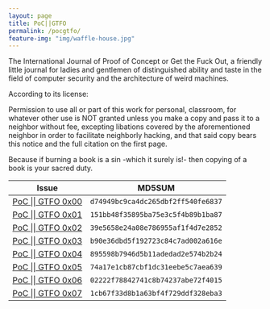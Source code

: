```yaml
---
layout: page
title: PoC||GTFO
permalink: /pocgtfo/
feature-img: "img/waffle-house.jpg"
---
```

The International Journal of Proof of Concept or Get the Fuck Out, a friendly little journal for ladies and gentlemen of distinguished ability and taste in the field of computer security and the architecture of weird machines.

According to its license:

>
Permission to use all or part of this work for personal, classroom, for whatever other use is NOT granted unless you make a copy and pass it to a neighbor without fee, excepting libations covered by the aforementioned neighbor in order to facilitate neighborly hacking, and that said copy bears this notice and the full citation on the first page.
>
Because if burning a book is a sin -which it surely is!- then copying of a book is your sacred duty.

|Issue|MD5SUM|
|---|-----|
|<a href ="../files/pocgtfo/pocorgtfo00.pdf">PoC \|\| GTFO 0x00</a>| `d74949bc9ca4dc265dbf2ff540fe6837` |
|<a href ="../files/pocgtfo/pocorgtfo01.pdf">PoC \|\| GTFO 0x01</a>| `151bb48f35895ba75e3c5f4b89b1ba87` |
|<a href ="../files/pocgtfo/pocorgtfo02.pdf">PoC \|\| GTFO 0x02</a>| `39e5658e24a08e786955af1f4d7e2852` |
|<a href ="../files/pocgtfo/pocorgtfo03.pdf">PoC \|\| GTFO 0x03</a>| `b90e36dbd5f192723c84c7ad002a616e` |
|<a href ="../files/pocgtfo/pocorgtfo04.pdf">PoC \|\| GTFO 0x04</a>| `895598b7946d5b11adedad2e574b2b24` |
|<a href ="../files/pocgtfo/pocorgtfo05.pdf">PoC \|\| GTFO 0x05</a>| `74a17e1cb87cbf1dc31eebe5c7aea639` |
|<a href ="../files/pocgtfo/pocorgtfo06.pdf">PoC \|\| GTFO 0x06</a>| `02222f78842741c8b74237abe72f4015` |
|<a href ="../files/pocgtfo/pocorgtfo07.pdf">PoC \|\| GTFO 0x07</a>| `1cb67f33d8b1a63bf4f729ddf328eba3` |